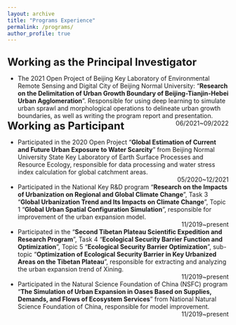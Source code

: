```yaml
---
layout: archive
title: "Programs Experience"
permalink: /programs/
author_profile: true
---
```


<p style="overflow: hidden; font-family: euclid;">
    
<font size="5"><b>Working as the Principal Investigator</b></font>
    <ul>
        <li style="clear:both;">
            <span style="float: left">The 2021 Open Project of Beijing Key Laboratory of Environmental Remote Sensing and Digital City of Beijing Normal University: “<b>Research on the Delimitation of Urban Growth Boundary of Beijing-Tianjin-Hebei Urban Agglomeration</b>”. Responsible for using deep learning to simulate urban sprawl and morphological operations to delineate urban growth boundaries, as well as writing the program report and presentation.</span>
            <span style="float: right">06/2021~09/2022</span>
        </li>
    </ul>
    <font size="5"><b>Working as Participant</b></font>
    <ul>
        <li style="clear:both;">
            <span style="float: left">Participated in the 2020 Open Project “<b>Global Estimation of Current and Future Urban Exposure to Water Scarcity</b>” from Beijing Normal University State Key Laboratory of Earth Surface Processes and Resource Ecology, responsible for data processing and water stress index calculation for global catchment areas.</span>
            <span style="float: right">05/2020~12/2021</span>
        </li>
    </ul>
    <ul>
        <li style="clear:both;">
            <span style="float: left">Participated in the National Key R&amp;D program “<b>Research on the Impacts of Urbanization on Regional and Global Climate Change</b>”, Task 3 “<b>Global Urbanization Trend and Its Impacts on Climate Change</b>”, Topic 1 “<b>Global Urban Spatial Configuration Simulation</b>”, responsible for improvement of the urban expansion model.</span>
            <span style="float: right">11/2019~present</span>
        </li>
    </ul>
    <ul>
        <li style="clear:both;">
            <span style="float: left">Participated in the “<b>Second Tibetan Plateau Scientific Expedition and Research Program</b>”, Task 4 “<b>Ecological Security Barrier Function and Optimization</b>”, Topic 5 “<b>Ecological Security Barrier Optimization</b>”, sub-topic “<b>Optimization of Ecological Security Barrier in Key Urbanized Areas on the Tibetan Plateau</b>”, responsible for extracting and analyzing the urban expansion trend of Xining.</span>
            <span style="float: right">11/2019~present</span>
        </li>
    </ul>
    <ul>
        <li style="clear:both;">
            <span style="float: left">Participated in the Natural Science Foundation of China (NSFC) program “<b>The Simulation of Urban Expansion in Oases Based on Supplies, Demands, and Flows of Ecosystem Services</b>” from National Natural Science Foundation of China, responsible for model improvement.</span>
            <span style="float: right">11/2019~present</span>
        </li>
    </ul>
</p>
